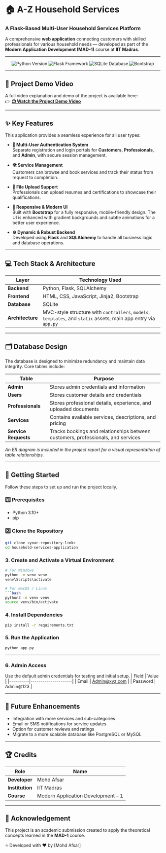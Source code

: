 # 🏠 A-Z Household Services  
### A Flask-Based Multi-User Household Services Platform

A comprehensive **web application** connecting customers with skilled professionals for various household needs — developed as part of the **Modern Application Development (MAD-1)** course at **IIT Madras**.

---

<p align="center">
  <img src="https://img.shields.io/badge/Python-3.10%2B-blue.svg" alt="Python Version">
  <img src="https://img.shields.io/badge/Framework-Flask-red.svg" alt="Flask Framework">
  <img src="https://img.shields.io/badge/Database-SQLite-lightgrey.svg" alt="SQLite Database">
  <img src="https://img.shields.io/badge/Frontend-Bootstrap-purple.svg" alt="Bootstrap">
</p>

---

## 🎥 Project Demo Video

A full video explanation and demo of the project is available here:  
👉 **[📺 Watch the Project Demo Video](<Your YouTube Video Link>)**

---

## ✨ Key Features

This application provides a seamless experience for all user types:

- **👤 Multi-User Authentication System**  
  Separate registration and login portals for **Customers**, **Professionals**, and **Admin**, with secure session management.

- **🛠️ Service Management**  
  Customers can browse and book services and track their status from request to completion.

- **📂 File Upload Support**  
  Professionals can upload resumes and certifications to showcase their qualifications.

- **📱 Responsive & Modern UI**  
  Built with **Bootstrap** for a fully responsive, mobile-friendly design. The UI is enhanced with gradient backgrounds and subtle animations for a better user experience.

- **⚙️ Dynamic & Robust Backend**  
  Developed using **Flask** and **SQLAlchemy** to handle all business logic and database operations.

---

## 💻 Tech Stack & Architecture

| Layer | Technology Used |
|-------|----------------|
| **Backend** | Python, Flask, SQLAlchemy |
| **Frontend** | HTML, CSS, JavaScript, Jinja2, Bootstrap |
| **Database** | SQLite |
| **Architecture** | MVC-style structure with `controllers`, `models`, `templates`, and `static` assets; main app entry via `app.py` |

---

## 🗂️ Database Design

The database is designed to minimize redundancy and maintain data integrity. Core tables include:

| Table | Purpose |
|-------|---------|
| **Admin** | Stores admin credentials and information |
| **Users** | Stores customer details and credentials |
| **Professionals** | Stores professional details, experience, and uploaded documents |
| **Services** | Contains available services, descriptions, and pricing |
| **Service Requests** | Tracks bookings and relationships between customers, professionals, and services |

*An ER diagram is included in the project report for a visual representation of table relationships.*

---

## 🚀 Getting Started

Follow these steps to set up and run the project locally.

### 1️⃣ Prerequisites
- Python 3.10+
- pip

### 2️⃣ Clone the Repository
```bash
git clone <your-repository-link>
cd household-services-application
```

### 3. Create and Activate a Virtual Environment
```bash
# For Windows
python -m venv venv
venv\Scripts\activate

# For macOS / Linux
```bash
python3 -m venv venv
source venv/bin/activate
```

### 4. Install Dependencies
```bash
pip install -r requirements.txt
```
### 5. Run the Application
```bash
python app.py
```
---

### 6. Admin Access
Use the default admin credentials for testing and initial setup.
| Field    | Value               |
|----------|---------------------|
| Email    | Admin@xyz.com       |
| Password | Admin@123           |

---

## 💬 Future Enhancements

- Integration with more services and sub-categories
- Email or SMS notifications for service updates
- Option for customer reviews and ratings
- Migrate to a more scalable database like PostgreSQL or MySQL

---

## 🏆 Credits

| Role | Name |
|------|------|
| **Developer** | Mohd Afsar |
| **Institution** | IIT Madras |
| **Course** | Modern Application Development – 1 |

---

## 🧾 Acknowledgement

This project is an academic submission created to apply the theoretical concepts learned in the **MAD-1** course.

⭐ Developed with ❤️ by [Mohd Afsar]
